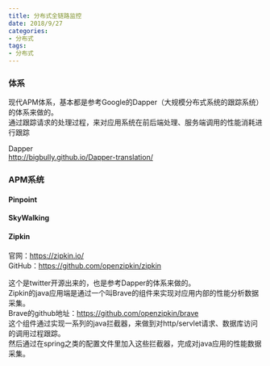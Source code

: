```yaml
---
title: 分布式全链路监控
date: 2018/9/27
categories:
- 分布式
tags:
- 分布式
---
```


### 体系
现代APM体系，基本都是参考Google的Dapper（大规模分布式系统的跟踪系统）的体系来做的。  
通过跟踪请求的处理过程，来对应用系统在前后端处理、服务端调用的性能消耗进行跟踪  

Dapper  
http://bigbully.github.io/Dapper-translation/

### APM系统

#### Pinpoint  

#### SkyWalking  


#### Zipkin   
  官网：https://zipkin.io/  
  GitHub：https://github.com/openzipkin/zipkin

这个是twitter开源出来的，也是参考Dapper的体系来做的。  
Zipkin的java应用端是通过一个叫Brave的组件来实现对应用内部的性能分析数据采集。  
Brave的github地址：https://github.com/openzipkin/brave  
这个组件通过实现一系列的java拦截器，来做到对http/servlet请求、数据库访问的调用过程跟踪。  
然后通过在spring之类的配置文件里加入这些拦截器，完成对java应用的性能数据采集。  
